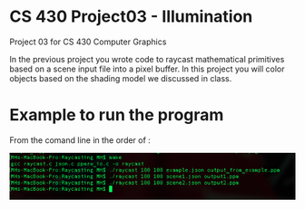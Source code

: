 # CS 430 Project03 - Illumination
Project 03 for CS 430 Computer Graphics

In the previous project you wrote code to raycast mathematical primitives based on a scene
input file into a pixel buffer. In this project you will color objects based on the shading model
we discussed in class.

# Example to run the program

From the comand line in the order of :


![alt tag](https://github.com/mhaa54/cs430project02/blob/master/Example%20how%20to%20run%20the%20project.png)


